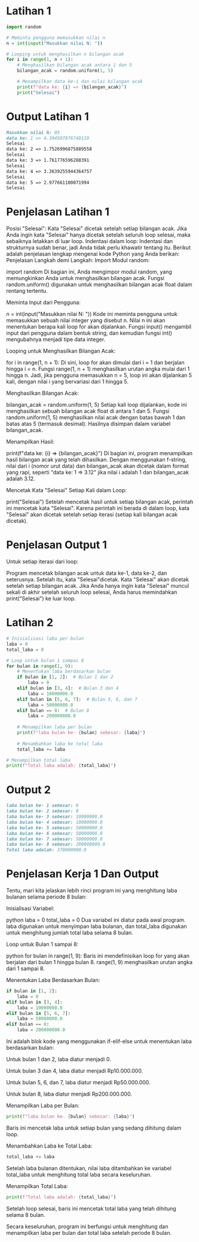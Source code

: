 # Latihan 1
```python
import random

# Meminta pengguna memasukkan nilai n
n = int(input("Masukkan nilai N: "))

# Looping untuk menghasilkan n bilangan acak
for i in range(1, n + 1):
    # Menghasilkan bilangan acak antara 1 dan 5
    bilangan_acak = random.uniform(1, 5)

    # Menampilkan data ke-i dan nilai bilangan acak
    print(f"data ke: {i} => {bilangan_acak}")
    print("Selesai")
```
# Output Latihan 1
````markdown
Masukkan nilai N: 05
data ke: 1 => 4.394507876749119
Selesai
data ke: 2 => 1.7526996875889558
Selesai
data ke: 3 => 1.761776596288391
Selesai
data ke: 4 => 3.3639255944364757
Selesai
data ke: 5 => 2.977661100071994
Selesai
````

# Penjelasan Latihan 1
Posisi "Selesai": Kata "Selesai" dicetak setelah setiap bilangan acak. Jika Anda ingin kata "Selesai" hanya dicetak setelah seluruh loop selesai, maka sebaiknya letakkan di luar loop.
Indentasi dalam loop: Indentasi dan strukturnya sudah benar, jadi Anda tidak perlu khawatir tentang itu. Berikut adalah penjelasan lengkap mengenai kode Python yang Anda berikan:
Penjelasan Langkah demi Langkah:
Import Modul random:

import random
Di bagian ini, Anda mengimpor modul random, yang memungkinkan Anda untuk menghasilkan bilangan acak. Fungsi random.uniform() digunakan untuk menghasilkan bilangan acak float dalam rentang tertentu.

Meminta Input dari Pengguna:

n = int(input("Masukkan nilai N: "))
Kode ini meminta pengguna untuk memasukkan sebuah nilai integer yang disebut n. Nilai n ini akan menentukan berapa kali loop for akan dijalankan. Fungsi input() mengambil input dari pengguna dalam bentuk string, dan kemudian fungsi int() mengubahnya menjadi tipe data integer.

Looping untuk Menghasilkan Bilangan Acak:

for i in range(1, n + 1):
Di sini, loop for akan dimulai dari i = 1 dan berjalan hingga i = n. Fungsi range(1, n + 1) menghasilkan urutan angka mulai dari 1 hingga n. Jadi, jika pengguna memasukkan n = 5, loop ini akan dijalankan 5 kali, dengan nilai i yang bervariasi dari 1 hingga 5.

Menghasilkan Bilangan Acak:

bilangan_acak = random.uniform(1, 5)
Setiap kali loop dijalankan, kode ini menghasilkan sebuah bilangan acak float di antara 1 dan 5. Fungsi random.uniform(1, 5) menghasilkan nilai acak dengan batas bawah 1 dan batas atas 5 (termasuk desimal). Hasilnya disimpan dalam variabel bilangan_acak.

Menampilkan Hasil:

print(f"data ke: {i} => {bilangan_acak}")
Di bagian ini, program menampilkan hasil bilangan acak yang telah dihasilkan. Dengan menggunakan f-string, nilai dari i (nomor urut data) dan bilangan_acak akan dicetak dalam format yang rapi, seperti "data ke: 1 => 3.12" jika nilai i adalah 1 dan bilangan_acak adalah 3.12.

Mencetak Kata "Selesai" Setiap Kali dalam Loop:

print("Selesai")
Setelah mencetak hasil untuk setiap bilangan acak, perintah ini mencetak kata "Selesai". Karena perintah ini berada di dalam loop, kata "Selesai" akan dicetak setelah setiap iterasi (setiap kali bilangan acak dicetak).

# Penjelasan Output 1
Untuk setiap iterasi dari loop:

Program mencetak bilangan acak untuk data ke-1, data ke-2, dan seterusnya.
Setelah itu, kata "Selesai"dicetak.
Kata "Selesai" akan dicetak setelah setiap bilangan acak. Jika Anda hanya ingin kata "Selesai" muncul sekali di akhir setelah seluruh loop selesai, Anda harus memindahkan print("Selesai") ke luar loop.

# Latihan 2
```python
# Inisialisasi laba per bulan
laba = 0
total_laba = 0

# Loop untuk bulan 1 sampai 8
for bulan in range(1, 9):
    # Menentukan laba berdasarkan bulan
    if bulan in [1, 2]:  # Bulan 1 dan 2
        laba = 0
    elif bulan in [3, 4]:  # Bulan 3 dan 4
        laba = 10000000.0
    elif bulan in [5, 6, 7]:  # Bulan 5, 6, dan 7
        laba = 50000000.0
    elif bulan == 8:  # Bulan 8
        laba = 200000000.0
    
    # Menampilkan laba per bulan
    print(f"laba bulan ke- {bulan} sebesar: {laba}")
    
    # Menambahkan laba ke total laba
    total_laba += laba

# Menampilkan total laba
print(f"Total laba adalah: {total_laba}")
```
# Output 2
````markdown
laba bulan ke- 1 sebesar: 0
laba bulan ke- 2 sebesar: 0
laba bulan ke- 3 sebesar: 10000000.0
laba bulan ke- 4 sebesar: 10000000.0
laba bulan ke- 5 sebesar: 50000000.0
laba bulan ke- 6 sebesar: 50000000.0
laba bulan ke- 7 sebesar: 50000000.0
laba bulan ke- 8 sebesar: 200000000.0
Total laba adalah: 370000000.0
````

# Penjelasan Kerja 1 Dan Output
Tentu, mari kita jelaskan lebih rinci program ini yang menghitung laba bulanan selama periode 8 bulan:

Inisialisasi Variabel:

python
laba = 0
total_laba = 0
Dua variabel ini diatur pada awal program. laba digunakan untuk menyimpan laba bulanan, dan total_laba digunakan untuk menghitung jumlah total laba selama 8 bulan.

Loop untuk Bulan 1 sampai 8:

python
for bulan in range(1, 9):
Baris ini mendefinisikan loop for yang akan berjalan dari bulan 1 hingga bulan 8. range(1, 9) menghasilkan urutan angka dari 1 sampai 8.

Menentukan Laba Berdasarkan Bulan:

```python
if bulan in [1, 2]:
    laba = 0
elif bulan in [3, 4]:
    laba = 10000000.0
elif bulan in [5, 6, 7]:
    laba = 50000000.0
elif bulan == 8:
    laba = 200000000.0
```
Ini adalah blok kode yang menggunakan if-elif-else untuk menentukan laba berdasarkan bulan:

Untuk bulan 1 dan 2, laba diatur menjadi 0.

Untuk bulan 3 dan 4, laba diatur menjadi Rp10.000.000.

Untuk bulan 5, 6, dan 7, laba diatur menjadi Rp50.000.000.

Untuk bulan 8, laba diatur menjadi Rp200.000.000.

Menampilkan Laba per Bulan:

```python
print(f"laba bulan ke- {bulan} sebesar: {laba}")
```
Baris ini mencetak laba untuk setiap bulan yang sedang dihitung dalam loop.

Menambahkan Laba ke Total Laba:

```python
total_laba += laba
```
Setelah laba bulanan ditentukan, nilai laba ditambahkan ke variabel total_laba untuk menghitung total laba secara keseluruhan.

Menampilkan Total Laba:

```python
print(f"Total laba adalah: {total_laba}")
```
Setelah loop selesai, baris ini mencetak total laba yang telah dihitung selama 8 bulan.

Secara keseluruhan, program ini berfungsi untuk menghitung dan menampilkan laba per bulan dan total laba setelah periode 8 bulan.











